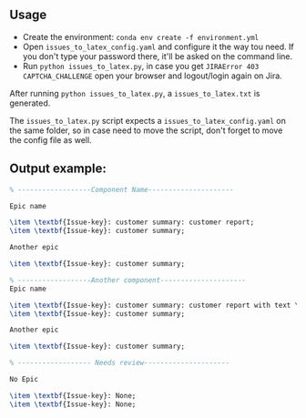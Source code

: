 ## Usage

* Create the environment: `conda env create -f environment.yml`
* Open `issues_to_latex_config.yaml` and configure it the way tou need. If you don't type your password there, 
it'll be asked on the command line. 
* Run `python issues_to_latex.py`, in case you get `JIRAError 403 CAPTCHA_CHALLENGE` open your browser and logout/login again on
Jira. 

After running `python issues_to_latex.py`, a `issues_to_latex.txt` is generated.

The `issues_to_latex.py` script expects a `issues_to_latex_config.yaml` on the same folder, 
so in case need to move the script, don't forget to move the config file as well. 


## Output example:

```latex
% ------------------Component Name---------------------

Epic name

\item \textbf{Issue-key}: customer summary: customer report;
\item \textbf{Issue-key}: customer summary;

Another epic

\item \textbf{Issue-key}: customer summary;

% ------------------Another component---------------------
Epic name

\item \textbf{Issue-key}: customer summary: customer report with text \textit{format};
\item \textbf{Issue-key}: customer summary;

Another epic

\item \textbf{Issue-key}: customer summary;

% ------------------ Needs review---------------------

No Epic

\item \textbf{Issue-key}: None;
\item \textbf{Issue-key}: None;

```
